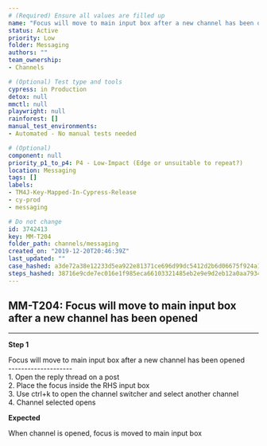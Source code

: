 ```yaml
---
# (Required) Ensure all values are filled up
name: "Focus will move to main input box after a new channel has been opened"
status: Active
priority: Low
folder: Messaging
authors: ""
team_ownership: 
- Channels

# (Optional) Test type and tools
cypress: in Production
detox: null
mmctl: null
playwright: null
rainforest: []
manual_test_environments: 
- Automated - No manual tests needed

# (Optional)
component: null
priority_p1_to_p4: P4 - Low-Impact (Edge or unsuitable to repeat?)
location: Messaging
tags: []
labels: 
- TM4J-Key-Mapped-In-Cypress-Release
- cy-prod
- messaging

# Do not change
id: 3742413
key: MM-T204
folder_path: channels/messaging
created_on: "2019-12-20T20:46:39Z"
last_updated: ""
case_hashed: a3de72a38e12233d5ea922e81371ce696d99dc5412d2b6d06675f924a16b42d73cd357de6d70ed144fdfd3ee9263a547
steps_hashed: 38716e9cde7ec016e1f985eca66103321485eb2e9e9d2eb12a0aa7934c414a47da6fef7b7f4b291dc143db38aaddf6ee
---
```


## MM-T204: Focus will move to main input box after a new channel has been opened

---

**Step 1**

Focus will move to main input box after a new channel has been opened\
\--------------------\
1\. Open the reply thread on a post\
2\. Place the focus inside the RHS input box\
3\. Use ctrl+k to open the channel switcher and select another channel\
4\. Channel selected opens

**Expected**

When channel is opened, focus is moved to main input box
